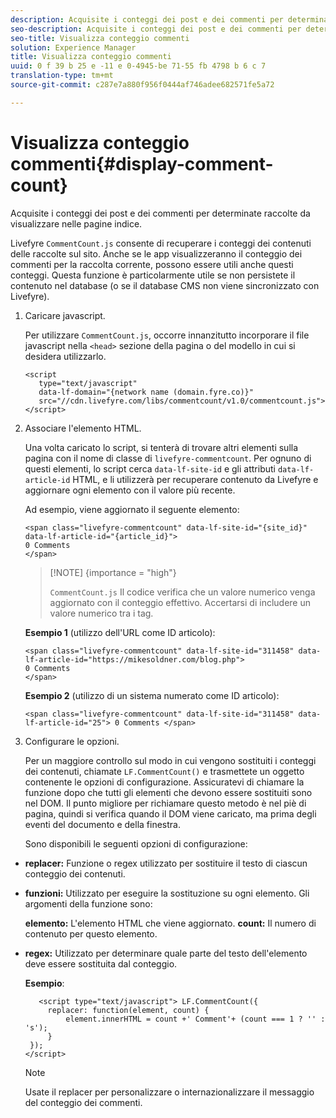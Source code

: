 ```yaml
---
description: Acquisite i conteggi dei post e dei commenti per determinate raccolte da visualizzare nelle pagine indice.
seo-description: Acquisite i conteggi dei post e dei commenti per determinate raccolte da visualizzare nelle pagine indice.
seo-title: Visualizza conteggio commenti
solution: Experience Manager
title: Visualizza conteggio commenti
uuid: 0 f 39 b 25 e -11 e 0-4945-be 71-55 fb 4798 b 6 c 7
translation-type: tm+mt
source-git-commit: c287e7a880f956f0444af746adee682571fe5a72

---
```



# Visualizza conteggio commenti{#display-comment-count}

Acquisite i conteggi dei post e dei commenti per determinate raccolte da visualizzare nelle pagine indice.

Livefyre `CommentCount.js` consente di recuperare i conteggi dei contenuti delle raccolte sul sito. Anche se le app visualizzeranno il conteggio dei commenti per la raccolta corrente, possono essere utili anche questi conteggi. Questa funzione è particolarmente utile se non persistete il contenuto nel database (o se il database CMS non viene sincronizzato con Livefyre).

1. Caricare javascript.

   Per utilizzare `CommentCount.js`, occorre innanzitutto incorporare il file javascript nella `<head>` sezione della pagina o del modello in cui si desidera utilizzarlo.

   ```
   <script 
      type="text/javascript" 
      data-lf-domain="{network name (domain.fyre.co)}" 
      src="//cdn.livefyre.com/libs/commentcount/v1.0/commentcount.js"> 
   </script>
   ```

1. Associare l&#39;elemento HTML.

   Una volta caricato lo script, si tenterà di trovare altri elementi sulla pagina con il nome di classe di `livefyre-commentcount`. Per ognuno di questi elementi, lo script cerca `data-lf-site-id` e gli attributi `data-lf-article-id` HTML, e li utilizzerà per recuperare contenuto da Livefyre e aggiornare ogni elemento con il valore più recente.

   Ad esempio, viene aggiornato il seguente elemento:

   ```
   <span class="livefyre-commentcount" data-lf-site-id="{site_id}" data-lf-article-id="{article_id}"> 
   0 Comments  
   </span>
   ```

   >[!NOTE] {importance = &quot;high&quot;}
   >
   >`CommentCount.js` Il codice verifica che un valore numerico venga aggiornato con il conteggio effettivo. Accertarsi di includere un valore numerico tra i tag.

   **Esempio 1** (utilizzo dell&#39;URL come ID articolo):

   ```
   <span class="livefyre-commentcount" data-lf-site-id="311458" data-lf-article-id="https://mikesoldner.com/blog.php">  
   0 Comments  
   </span>
   ```

   **Esempio 2** (utilizzo di un sistema numerato come ID articolo):

   ```
   <span class="livefyre-commentcount" data-lf-site-id="311458" data-lf-article-id="25"> 0 Comments </span>
   ```

1. Configurare le opzioni.

   Per un maggiore controllo sul modo in cui vengono sostituiti i conteggi dei contenuti, chiamate `LF.CommentCount()` e trasmettete un oggetto contenente le opzioni di configurazione. Assicuratevi di chiamare la funzione dopo che tutti gli elementi che devono essere sostituiti sono nel DOM. Il punto migliore per richiamare questo metodo è nel piè di pagina, quindi si verifica quando il DOM viene caricato, ma prima degli eventi del documento e della finestra.

   Sono disponibili le seguenti opzioni di configurazione:

* **replacer:** Funzione o regex utilizzato per sostituire il testo di ciascun conteggio dei contenuti.

* **funzioni:** Utilizzato per eseguire la sostituzione su ogni elemento. Gli argomenti della funzione sono:

   **elemento:** L&#39;elemento HTML che viene aggiornato.
   **count:** Il numero di contenuto per questo elemento.

* **regex:** Utilizzato per determinare quale parte del testo dell&#39;elemento deve essere sostituita dal conteggio.

   **Esempio**:

   ```
      <script type="text/javascript"> LF.CommentCount({ 
        replacer: function(element, count) { 
            element.innerHTML = count +' Comment'+ (count === 1 ? '' : 's'); 
        } 
    }); 
   </script>
   ```

   >[!NOTE]
   >
   >Usate il replacer per personalizzare o internazionalizzare il messaggio del conteggio dei commenti.

